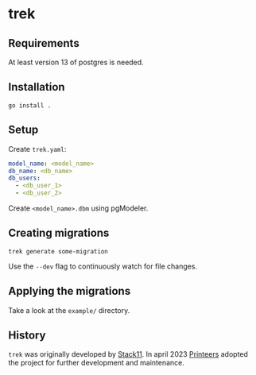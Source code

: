 # trek

## Requirements
At least version 13 of postgres is needed.

## Installation
`go install .`

## Setup
Create `trek.yaml`:
```yaml
model_name: <model_name>
db_name: <db_name>
db_users:
  - <db_user_1>
  - <db_user_2>
```

Create `<model_name>.dbm` using pgModeler.

## Creating migrations

`trek generate some-migration`

Use the `--dev` flag to continuously watch for file changes.

## Applying the migrations

Take a look at the `example/` directory.

## History

`trek` was originally developed by [Stack11](https://github.com/stack11). In april 2023 [Printeers](https://printeers.com) adopted the project for further development and maintenance.
